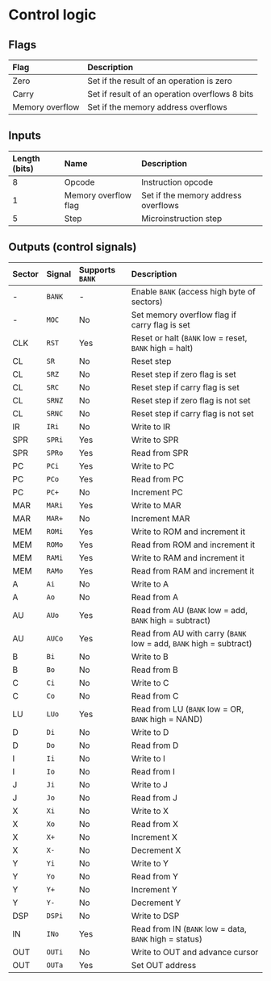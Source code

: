 # Control logic

## Flags

| Flag            | Description                                    |
| :-------------- | :--------------------------------------------- |
| Zero            | Set if the result of an operation is zero      |
| Carry           | Set if result of an operation overflows 8 bits |
| Memory overflow | Set if the memory address overflows            |

## Inputs
| Length (bits) | Name                 | Description                         |
| :------------ | :------------------- | :---------------------------------- |
| 8             | Opcode               | Instruction opcode                  |
| 1             | Memory overflow flag | Set if the memory address overflows |
| 5             | Step                 | Microinstruction step               |

## Outputs (control signals)
| Sector | Signal | Supports `BANK` | Description                                                        |
| :----- | :----- | :-------------- | :----------------------------------------------------------------- |
| -      | `BANK` | -               | Enable `BANK` (access high byte of sectors)                        |
| -      | `MOC`  | No              | Set memory overflow flag if carry flag is set                      |
| CLK    | `RST`  | Yes             | Reset or halt (`BANK` low = reset, `BANK` high = halt)             |
| CL     | `SR`   | No              | Reset step                                                         |
| CL     | `SRZ`  | No              | Reset step if zero flag is set                                     |
| CL     | `SRC`  | No              | Reset step if carry flag is set                                    |
| CL     | `SRNZ` | No              | Reset step if zero flag is not set                                 |
| CL     | `SRNC` | No              | Reset step if carry flag is not set                                |
| IR     | `IRi`  | No              | Write to IR                                                        |
| SPR    | `SPRi` | Yes             | Write to SPR                                                       |
| SPR    | `SPRo` | Yes             | Read from SPR                                                      |
| PC     | `PCi`  | Yes             | Write to PC                                                        |
| PC     | `PCo`  | Yes             | Read from PC                                                       |
| PC     | `PC+`  | No              | Increment PC                                                       |
| MAR    | `MARi` | Yes             | Write to MAR                                                       |
| MAR    | `MAR+` | No              | Increment MAR                                                      |
| MEM    | `ROMi` | Yes             | Write to ROM and increment it                                      |
| MEM    | `ROMo` | Yes             | Read from ROM and increment it                                     |
| MEM    | `RAMi` | Yes             | Write to RAM and increment it                                      |
| MEM    | `RAMo` | Yes             | Read from RAM and increment it                                     |
| A      | `Ai`   | No              | Write to A                                                         |
| A      | `Ao`   | No              | Read from A                                                        |
| AU     | `AUo`  | Yes             | Read from AU (`BANK` low = add, `BANK` high = subtract)            |
| AU     | `AUCo` | Yes             | Read from AU with carry (`BANK` low = add, `BANK` high = subtract) |
| B      | `Bi`   | No              | Write to B                                                         |
| B      | `Bo`   | No              | Read from B                                                        |
| C      | `Ci`   | No              | Write to C                                                         |
| C      | `Co`   | No              | Read from C                                                        |
| LU     | `LUo`  | Yes             | Read from LU (`BANK` low = OR, `BANK` high = NAND)                 |
| D      | `Di`   | No              | Write to D                                                         |
| D      | `Do`   | No              | Read from D                                                        |
| I      | `Ii`   | No              | Write to I                                                         |
| I      | `Io`   | No              | Read from I                                                        |
| J      | `Ji`   | No              | Write to J                                                         |
| J      | `Jo`   | No              | Read from J                                                        |
| X      | `Xi`   | No              | Write to X                                                         |
| X      | `Xo`   | No              | Read from X                                                        |
| X      | `X+`   | No              | Increment X                                                        |
| X      | `X-`   | No              | Decrement X                                                        |
| Y      | `Yi`   | No              | Write to Y                                                         |
| Y      | `Yo`   | No              | Read from Y                                                        |
| Y      | `Y+`   | No              | Increment Y                                                        |
| Y      | `Y-`   | No              | Decrement Y                                                        |
| DSP    | `DSPi` | No              | Write to DSP                                                       |
| IN     | `INo`  | Yes             | Read from IN (`BANK` low = data, `BANK` high = status)             |
| OUT    | `OUTi` | No              | Write to OUT and advance cursor                                    |
| OUT    | `OUTa` | Yes             | Set OUT address                                                    |
